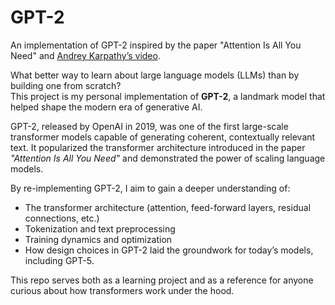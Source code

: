 # GPT-2
An implementation of GPT-2 inspired by the paper "Attention Is All You Need" and [Andrey Karpathy’s video](https://www.youtube.com/watch?v=l8pRSuU81PU).

What better way to learn about large language models (LLMs) than by building one from scratch?  
This project is my personal implementation of **GPT-2**, a landmark model that helped shape the modern era of generative AI.  

GPT-2, released by OpenAI in 2019, was one of the first large-scale transformer models capable of generating coherent, contextually relevant text. It popularized the transformer architecture introduced in the paper *"Attention Is All You Need"* and demonstrated the power of scaling language models.  

By re-implementing GPT-2, I aim to gain a deeper understanding of:  
- The transformer architecture (attention, feed-forward layers, residual connections, etc.)  
- Tokenization and text preprocessing  
- Training dynamics and optimization  
- How design choices in GPT-2 laid the groundwork for today’s models, including GPT-5.  

This repo serves both as a learning project and as a reference for anyone curious about how transformers work under the hood.  

